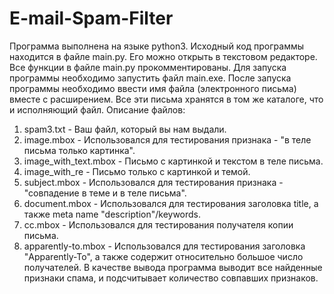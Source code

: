 # E-mail-Spam-Filter
Программа выполнена на языке python3.
Исходный код программы находится в файле main.py. Его можно открыть в текстовом редакторе.
Все функции в файле main.py прокомментированы. 
Для запуска программы необходимо запустить файл main.exe.
После запуска программы необходимо ввести имя файла (электронного письма) вместе с расширением.
Все эти письма хранятся в том же каталоге, что и исполняющий файл.
Описание файлов:
1) sраm3.txt - Ваш файл, который вы нам выдали.
2) image.mbox - Использовался для тестирования признака - "в теле письма только картинка".
3) image_with_text.mbox - Письмо с картинкой и текстом в теле письма.
4) image_with_re - Письмо только с картинкой и темой.
5) subject.mbox - Использовался для тестирования признака - "совпадение в теме и в теле письма".
6) document.mbox - Использовался для тестирования заголовка title, а также meta name "description"/keywords.
7) cc.mbox - Использовался для тестирования получателя копии письма.
8) apparently-to.mbox - Использовался для тестирования заголовка "Apparently-To", а также содержит относительно большое число получателей.
В качестве вывода программа выводит все найденные признаки спама, и подсчитывает количество совпавших признаков.
